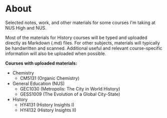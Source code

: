 # About
Selected notes, work, and other materials for some courses I'm taking at NUS High and NUS.

Most of the materials for History courses will be typed and uploaded directly as Markdown (.md) files. For other subjects, materials will typically be handwritten and scanned. Additional useful and relevant course-specific information will also be uploaded when possible.

**Courses with uploaded materials:**
- Chemistry
  - CM5131 (Organic Chemistry)
- General Education (NUS)
  - GEC1030 (Metropolis: The City in World History)
  - GESS1009 (The Evolution of a Global City-State)
- History
  - HY4131 (History Insights I)
  - HY4132 (History Insights II)

